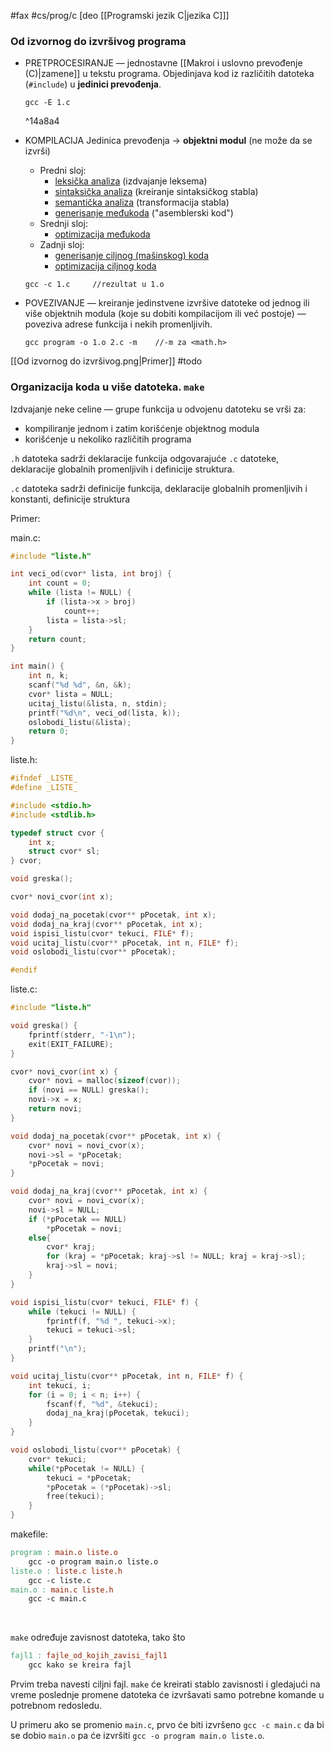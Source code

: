 #fax #cs/prog/c [deo [[Programski jezik C|jezika C]]]
$\:$

### Od izvornog do izvršivog programa
- PRETPROCESIRANJE — jednostavne [[Makroi i uslovno prevođenje (C)|zamene]] u tekstu programa. Objedinjava kod iz različitih datoteka (```#include```) u **jedinici prevođenja**.
  ```
  gcc -E 1.c
  ```
  ^14a8a4
- KOMPILACIJA
  Jedinica prevođenja $\to$ **objektni modul** (ne može da se izvrši)
	- Predni sloj: 
		- <u>leksička analiza</u> (izdvajanje leksema)
		- <u>sintaksička analiza</u> (kreiranje sintaksičkog stabla)
		- <u>semantička analiza</u> (transformacija stabla)
		- <u>generisanje međukoda</u> ("asemblerski kod")
	- Srednji sloj:
		- <u>optimizacija međukoda</u>
	- Zadnji sloj:
		- <u>generisanje ciljnog (mašinskog) koda</u>
		- <u>optimizacija ciljnog koda</u>
	```
  gcc -c 1.c     //rezultat u 1.o
  ```
 
- POVEZIVANJE — kreiranje jedinstvene izvršive datoteke od jednog ili više objektnih modula (koje su dobiti kompilacijom ili već postoje) — poveziva adrese funkcija i nekih promenljivih.
  ```
  gcc program -o 1.o 2.c -m    //-m za <math.h>
  ```

[[Od izvornog do izvršivog.png|Primer]] #todo

### Organizacija koda u više datoteka. ```make```

Izdvajanje neke celine — grupe funkcija u odvojenu datoteku se vrši za:
- kompiliranje jednom i zatim korišćenje objektnog modula
- korišćenje u nekoliko različitih programa
$\:$

```.h``` datoteka sadrži deklaracije funkcija odgovarajuće ```.c``` datoteke, deklaracije globalnih promenljivih i definicije struktura.

```.c``` datoteka sadrži definicije funkcija, deklaracije globalnih promenljivih i konstanti, definicije struktura

Primer:

main.c:
```c
#include "liste.h"

int veci_od(cvor* lista, int broj) {
    int count = 0;
    while (lista != NULL) {
        if (lista->x > broj)
            count++;
        lista = lista->sl;
    }
    return count;
}

int main() {
    int n, k;
    scanf("%d %d", &n, &k);
    cvor* lista = NULL;
    ucitaj_listu(&lista, n, stdin);
    printf("%d\n", veci_od(lista, k));
    oslobodi_listu(&lista);
    return 0;
}
```
liste.h:
```c
#ifndef _LISTE_
#define _LISTE_

#include <stdio.h>
#include <stdlib.h>

typedef struct cvor {
    int x;
    struct cvor* sl;
} cvor;

void greska(); 

cvor* novi_cvor(int x);

void dodaj_na_pocetak(cvor** pPocetak, int x);
void dodaj_na_kraj(cvor** pPocetak, int x);
void ispisi_listu(cvor* tekuci, FILE* f);
void ucitaj_listu(cvor** pPocetak, int n, FILE* f);
void oslobodi_listu(cvor** pPocetak);

#endif
```
liste.c:
```c
#include "liste.h"

void greska() {
    fprintf(stderr, "-1\n");
    exit(EXIT_FAILURE);
}

cvor* novi_cvor(int x) {
    cvor* novi = malloc(sizeof(cvor));
    if (novi == NULL) greska();
    novi->x = x;
    return novi;
}

void dodaj_na_pocetak(cvor** pPocetak, int x) {
    cvor* novi = novi_cvor(x);
    novi->sl = *pPocetak;
    *pPocetak = novi;
}

void dodaj_na_kraj(cvor** pPocetak, int x) {
    cvor* novi = novi_cvor(x);
    novi->sl = NULL;
    if (*pPocetak == NULL)
        *pPocetak = novi;
    else{
        cvor* kraj;
        for (kraj = *pPocetak; kraj->sl != NULL; kraj = kraj->sl);
        kraj->sl = novi;
    }
}

void ispisi_listu(cvor* tekuci, FILE* f) {
    while (tekuci != NULL) {
        fprintf(f, "%d ", tekuci->x);
        tekuci = tekuci->sl;
    }
    printf("\n");
}

void ucitaj_listu(cvor** pPocetak, int n, FILE* f) {
    int tekuci, i;
    for (i = 0; i < n; i++) {
        fscanf(f, "%d", &tekuci);
        dodaj_na_kraj(pPocetak, tekuci);
    }
}

void oslobodi_listu(cvor** pPocetak) {
    cvor* tekuci;
    while(*pPocetak != NULL) {
        tekuci = *pPocetak;
        *pPocetak = (*pPocetak)->sl;
        free(tekuci);
    }
}
```
makefile:
```makefile
program : main.o liste.o
    gcc -o program main.o liste.o
liste.o : liste.c liste.h
    gcc -c liste.c
main.o : main.c liste.h
    gcc -c main.c
```
$\:$

```make``` određuje zavisnost datoteka, tako što
```makefile
fajl1 : fajle_od_kojih_zavisi_fajl1
	gcc kako se kreira fajl
```
Prvim treba navesti ciljni fajl.
```make``` će kreirati stablo zavisnosti i gledajući na vreme poslednje promene datoteka će izvršavati samo potrebne komande u potrebnom redosledu.

U primeru ako se promenio ```main.c```, prvo će biti izvršeno ```gcc -c main.c``` da bi se dobio ```main.o``` pa će izvršiti ```gcc -o program main.o liste.o```.

